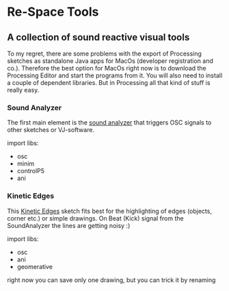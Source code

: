 # Re-Space Tools
## A collection of sound reactive visual tools



To my regret, there are some problems with the export of Processing sketches as standalone Java apps for MacOs (developer registration and co.). Therefore the best option for MacOs right now is to download the Processing Editor and start the programs from it. You will also need to install a couple of dependent libraries. But in Processing all that kind of stuff is really easy.



### Sound Analyzer

The first main element is the [sound analyzer](https://github.com/kokashking/Re-SpaceTools/tree/master/soundAnalyzer) that triggers OSC signals to other sketches or VJ-software.

import libs:

- osc
- minim
- controlP5
- ani



### Kinetic Edges

This [Kinetic Edges](https://github.com/kokashking/Re-SpaceTools/tree/master/KineticEdges) sketch fits best for the highlighting of edges (objects, corner etc.) or simple drawings. On Beat (Kick) signal from the SoundAnalyzer the lines are getting noisy :)  

import libs:

- osc
- ani
- geomerative

right now you can save only one drawing, but you can trick it by renaming


